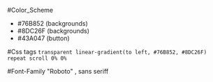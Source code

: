 #Color_Scheme 
 * \#76B852 (backgrounds)
 * \#8DC26F (backgrounds)
 * \#43A047 (button)
 
#Css <background> tags
`transparent linear-gradient(to left, #76B852, #8DC26F) repeat scroll 0% 0%`
 
#Font-Family
  "Roboto" , sans seriff

